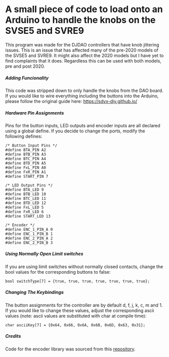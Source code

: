 # A small piece of code to load onto an Arduino to handle the knobs on the SVSE5 and SVRE9

This program was made for the DJDAO controllers that have knob jittering issues. This is an issue that has affected many of the pre-2020 models of the SVSE5 and SVRE9. It might also affect the 2020 models but I have yet to find complaints that it does. Regardless this can be used with both models, pre and post 2020. 

##### Adding Funcionality
This code was stripped down to only handle the knobs from the DAO board. If you would like to wire everything including the buttons into the Arduino, please follow the original guide here: https://sdvx-diy.github.io/

##### Hardware Pin Assignments
Pins for the button inputs, LED outputs and encoder inputs are all declared using a global define. If you decide to change the ports, modify the following defines:
```
/* Button Input Pins */
#define BTA_PIN A2
#define BTB_PIN A3
#define BTC_PIN A4
#define BTD_PIN A5
#define FxL_PIN A0
#define FxR_PIN A1
#define START_PIN 7

/* LED Output Pins */
#define BTA_LED 9
#define BTB_LED 10
#define BTC_LED 11
#define BTD_LED 12
#define FxL_LED 5
#define FxR_LED 6
#define START_LED 13

/* Encoder */
#define ENC_1_PIN_A 0
#define ENC_1_PIN_B 1
#define ENC_2_PIN_A 2
#define ENC_2_PIN_B 3
```

##### Using Normally Open Limit switches
If you are using limit switches without normally closed contacts, change the bool values for the corresponding buttons to false:
```
bool switchType[7] = {true, true, true, true, true, true, true};
```

##### Changing The Keybindings
The button assignments for the controller are by default d, f, j, k, c, m and 1. If you would like to change these values, adjust the corresponding ascii values (note: ascii values are substituted with char at compile time):
```
char asciiKey[7] = {0x64, 0x66, 0x6A, 0x6B, 0x6D, 0x63, 0x31};
```

##### Credits
Code for the encoder library was sourced from this [repository](https://github.com/PaulStoffregen/Encoder).
